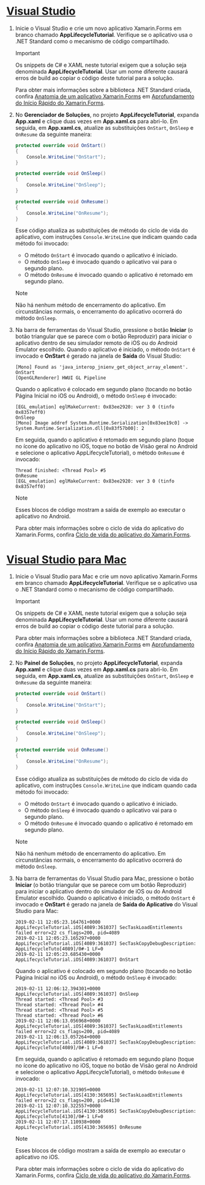 # <a name="visual-studiotabvswin"></a>[Visual Studio](#tab/vswin)

1. Inicie o Visual Studio e crie um novo aplicativo Xamarin.Forms em branco chamado **AppLifecycleTutorial**. Verifique se o aplicativo usa o .NET Standard como o mecanismo de código compartilhado.

    > [!IMPORTANT]
    > Os snippets de C# e XAML neste tutorial exigem que a solução seja denominada **AppLifecycleTutorial**. Usar um nome diferente causará erros de build ao copiar o código deste tutorial para a solução.

    Para obter mais informações sobre a biblioteca .NET Standard criada, confira [Anatomia de um aplicativo Xamarin.Forms](~/get-started/first-app/index.md) em [Aprofundamento do Início Rápido do Xamarin.Forms](~/get-started/first-app/index.md).

1. No **Gerenciador de Soluções**, no projeto **AppLifecycleTutorial**, expanda **App.xaml** e clique duas vezes em **App.xaml.cs** para abri-lo. Em seguida, em **App.xaml.cs**, atualize as substituições `OnStart`, `OnSleep` e `OnResume` da seguinte maneira:

    ```csharp
    protected override void OnStart()
    {
        Console.WriteLine("OnStart");
    }

    protected override void OnSleep()
    {
        Console.WriteLine("OnSleep");
    }

    protected override void OnResume()
    {
        Console.WriteLine("OnResume");
    }
    ```

    Esse código atualiza as substituições de método do ciclo de vida do aplicativo, com instruções `Console.WriteLine` que indicam quando cada método foi invocado:

    - O método `OnStart` é invocado quando o aplicativo é iniciado.
    - O método `OnSleep` é invocado quando o aplicativo vai para o segundo plano.
    - O método `OnResume` é invocado quando o aplicativo é retomado em segundo plano.

    > [!NOTE]
    > Não há nenhum método de encerramento do aplicativo. Em circunstâncias normais, o encerramento do aplicativo ocorrerá do método `OnSleep`.

1. Na barra de ferramentas do Visual Studio, pressione o botão **Iniciar** (o botão triangular que se parece com o botão Reproduzir) para iniciar o aplicativo dentro de seu simulador remoto de iOS ou do Android Emulator escolhido. Quando o aplicativo é iniciado, o método `OnStart` é invocado e **OnStart** é gerado na janela de **Saída** do Visual Studio:

    ```
    [Mono] Found as 'java_interop_jnienv_get_object_array_element'.
    OnStart
    [OpenGLRenderer] HWUI GL Pipeline
    ```

    Quando o aplicativo é colocado em segundo plano (tocando no botão Página Inicial no iOS ou Android), o método `OnSleep` é invocado:

    ```
    [EGL_emulation] eglMakeCurrent: 0x83ee2920: ver 3 0 (tinfo 0x8357eff0)
    OnSleep
    [Mono] Image addref System.Runtime.Serialization[0x83ee19c0] -> System.Runtime.Serialization.dll[0x83f57b00]: 2
    ```

    Em seguida, quando o aplicativo é retomado em segundo plano (toque no ícone do aplicativo no iOS, toque no botão de Visão geral no Android e selecione o aplicativo AppLifecycleTutorial), o método `OnResume` é invocado:

    ```
    Thread finished: <Thread Pool> #5
    OnResume
    [EGL_emulation] eglMakeCurrent: 0x83ee2920: ver 3 0 (tinfo 0x8357eff0)
    ```

    > [!NOTE]
    > Esses blocos de código mostram a saída de exemplo ao executar o aplicativo no Android.

    Para obter mais informações sobre o ciclo de vida do aplicativo do Xamarin.Forms, confira [Ciclo de vida do aplicativo do Xamarin.Forms](~/xamarin-forms/app-fundamentals/app-lifecycle.md).

# <a name="visual-studio-for-mactabvsmac"></a>[Visual Studio para Mac](#tab/vsmac)

1. Inicie o Visual Studio para Mac e crie um novo aplicativo Xamarin.Forms em branco chamado **AppLifecycleTutorial**. Verifique se o aplicativo usa o .NET Standard como o mecanismo de código compartilhado.

    > [!IMPORTANT]
    > Os snippets de C# e XAML neste tutorial exigem que a solução seja denominada **AppLifecycleTutorial**. Usar um nome diferente causará erros de build ao copiar o código deste tutorial para a solução.

    Para obter mais informações sobre a biblioteca .NET Standard criada, confira [Anatomia de um aplicativo Xamarin.Forms](~/get-started/first-app/index.md) em [Aprofundamento do Início Rápido do Xamarin.Forms](~/get-started/first-app/index.md).

1. No **Painel de Soluções**, no projeto **AppLifecycleTutorial**, expanda **App.xaml** e clique duas vezes em **App.xaml.cs** para abri-lo. Em seguida, em **App.xaml.cs**, atualize as substituições `OnStart`, `OnSleep` e `OnResume` da seguinte maneira:

    ```csharp
    protected override void OnStart()
    {
        Console.WriteLine("OnStart");
    }

    protected override void OnSleep()
    {
        Console.WriteLine("OnSleep");
    }

    protected override void OnResume()
    {
        Console.WriteLine("OnResume");
    }
    ```

    Esse código atualiza as substituições de método do ciclo de vida do aplicativo, com instruções `Console.WriteLine` que indicam quando cada método foi invocado:

    - O método `OnStart` é invocado quando o aplicativo é iniciado.
    - O método `OnSleep` é invocado quando o aplicativo vai para o segundo plano.
    - O método `OnResume` é invocado quando o aplicativo é retomado em segundo plano.

    > [!NOTE]
    > Não há nenhum método de encerramento do aplicativo. Em circunstâncias normais, o encerramento do aplicativo ocorrerá do método `OnSleep`.

1. Na barra de ferramentas do Visual Studio para Mac, pressione o botão **Iniciar** (o botão triangular que se parece com um botão Reproduzir) para iniciar o aplicativo dentro do simulador de iOS ou do Android Emulator escolhido. Quando o aplicativo é iniciado, o método `OnStart` é invocado e **OnStart** é gerado na janela de **Saída do Aplicativo** do Visual Studio para Mac:

    ```
    2019-02-11 12:05:23.164761+0000 AppLifecycleTutorial.iOS[4089:361037] SecTaskLoadEntitlements failed error=22 cs_flags=200, pid=4089
    2019-02-11 12:05:23.165297+0000 AppLifecycleTutorial.iOS[4089:361037] SecTaskCopyDebugDescription: AppLifecycleTuto[4089]/0#-1 LF=0
    2019-02-11 12:05:23.685430+0000 AppLifecycleTutorial.iOS[4089:361037] OnStart
    ```

    Quando o aplicativo é colocado em segundo plano (tocando no botão Página Inicial no iOS ou Android), o método `OnSleep` é invocado:

    ```
    2019-02-11 12:06:12.394301+0000 AppLifecycleTutorial.iOS[4089:361037] OnSleep
    Thread started: <Thread Pool> #3
    Thread started: <Thread Pool> #4
    Thread started: <Thread Pool> #5
    Thread started: <Thread Pool> #6
    2019-02-11 12:06:13.056968+0000 AppLifecycleTutorial.iOS[4089:361037] SecTaskLoadEntitlements failed error=22 cs_flags=200, pid=4089
    2019-02-11 12:06:13.057264+0000 AppLifecycleTutorial.iOS[4089:361037] SecTaskCopyDebugDescription: AppLifecycleTuto[4089]/0#-1 LF=0
    ```

    Em seguida, quando o aplicativo é retomado em segundo plano (toque no ícone do aplicativo no iOS, toque no botão de Visão geral no Android e selecione o aplicativo AppLifecycleTutorial), o método `OnResume` é invocado:

    ```
    2019-02-11 12:07:10.321905+0000 AppLifecycleTutorial.iOS[4130:365695] SecTaskLoadEntitlements failed error=22 cs_flags=200, pid=4130
    2019-02-11 12:07:10.322557+0000 AppLifecycleTutorial.iOS[4130:365695] SecTaskCopyDebugDescription: AppLifecycleTuto[4130]/0#-1 LF=0
    2019-02-11 12:07:17.110938+0000 AppLifecycleTutorial.iOS[4130:365695] OnResume
    ```

    > [!NOTE]
    > Esses blocos de código mostram a saída de exemplo ao executar o aplicativo no iOS.

    Para obter mais informações sobre o ciclo de vida do aplicativo do Xamarin.Forms, confira [Ciclo de vida do aplicativo do Xamarin.Forms](~/xamarin-forms/app-fundamentals/app-lifecycle.md).
